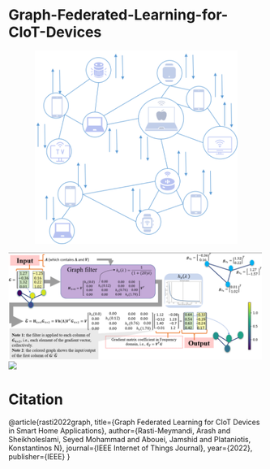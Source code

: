 # Graph-Federated-Learning-for-CIoT-Devices


<p align="center">
  <img src="imgs/graph_ex.png" width="400">
</p>


<img src="imgs/example.png" width="500">
<img src="imgs/fig4.png" width="500">

# Citation

@article{rasti2022graph,
  title={Graph Federated Learning for CIoT Devices in Smart Home Applications},
  author={Rasti-Meymandi, Arash and Sheikholeslami, Seyed Mohammad and Abouei, Jamshid and Plataniotis, Konstantinos N},
  journal={IEEE Internet of Things Journal},
  year={2022},
  publisher={IEEE}
}
